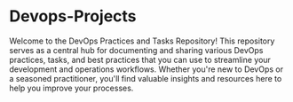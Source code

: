 # Devops-Projects

Welcome to the DevOps Practices and Tasks Repository! This repository serves as a central hub for documenting and sharing various DevOps practices, tasks, and best practices that you can use to streamline your development and operations workflows. Whether you're new to DevOps or a seasoned practitioner, you'll find valuable insights and resources here to help you improve your processes.
